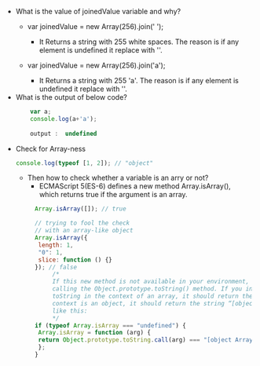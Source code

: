 - What is the value of joinedValue variable and why?
     - var joinedValue = new Array(256).join(' ');
        - It Returns a string with 255 white spaces. The reason is if any element is undefined it replace with ''.

    - var joinedValue = new Array(256).join('a');
        - It Returns a string with 255 'a'. The reason is if any element is undefined it replace with ''.
- What is the output of below code?
    ```js 
        var a;
        console.log(a+'a');
        
        output :  undefined
    ```    
- Check for Array-ness
    ```js
    console.log(typeof [1, 2]); // "object"
    ```
    - Then how to check whether a variable is an arry or not?
        - ECMAScript 5(ES-6) defines a new method Array.isArray(), which returns true if the argument is an array.        
        ```js
          Array.isArray([]); // true

          // trying to fool the check
          // with an array-like object
          Array.isArray({
           length: 1,
           "0": 1,
           slice: function () {}
          }); // false
               /*
               If this new method is not available in your environment, you can make the check by
               calling the Object.prototype.toString() method. If you invoke the call() method of
               toString in the context of an array, it should return the string “[object Array]”. If the
               context is an object, it should return the string “[object Object]”. So you can do something
               like this:
               */
          if (typeof Array.isArray === "undefined") {
           Array.isArray = function (arg) {
           return Object.prototype.toString.call(arg) === "[object Array]";
           };
          }
       ```

